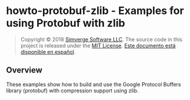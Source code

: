 howto-protobuf-zlib - Examples for using Protobuf with zlib
===========================================================

> Copyright &copy; 2018 [Simverge Software LLC](https://simverge.com).
> The source code in this project is released under the [MIT License](LICENSE.md).
> [Este documento está disponible en español](LEEME.md).

Overview
--------

These examples show how to build and use the Google Protocol Buffers
library (protobuf) with compression support using zlib.
